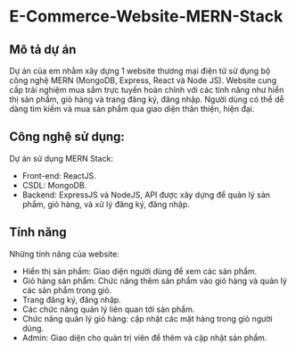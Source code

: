# E-Commerce-Website-MERN-Stack
## Mô tả dự án
Dự án của em nhằm xây dựng 1 website thương mại điện tử sử dụng bộ công nghệ MERN (MongoDB, Express, React và Node JS). Website cung cấp trải nghiệm mua sắm trực tuyến hoàn chỉnh với các tính năng như hiển thị sản phẩm, giỏ hàng và trang đăng ký, đăng nhập. Người dùng có thể dễ dàng tìm kiếm và mua sản phẩm qua giao diện thân thiện, hiện đại.
## Công nghệ sử dụng: 
Dự án sử dụng MERN Stack: 
* Front-end: ReactJS.
* CSDL: MongoDB.
* Backend: ExpressJS và NodeJS, API được xây dựng để quản lý sản phẩm, giỏ hàng, và xử lý đăng ký, đăng nhập.
## Tính năng
Những tính năng của website: 
* Hiển thị sản phẩm: Giao diện người dùng để xem các sản phẩm.
* Giỏ hàng sản phẩm: Chức năng thêm sản phẩm vào giỏ hàng và quản lý các sản phẩm trong giỏ.
* Trang đăng ký, đăng nhập.
* Các chức năng quản lý liên quan tới sản phẩm.
* Chức năng quản lý giỏ hàng: cập nhật các mặt hàng trong giỏ người dùng.
* Admin: Giao diện cho quản trị viên để thêm và cập nhật sản phẩm.

